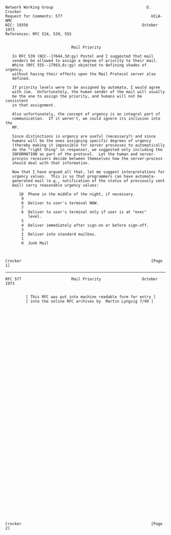     Network Working Group                                         D. Crocker
    Request for Comments: 577                                       UCLA-NMC
    NIC: 19356                                                  October 1973
    References: RFC 524, 539, 555


                                 Mail Priority

       In RFC 539 (NIC--17644,3d:gy) Postel and I suggested that mail
       senders be allowed to assign a degree of priority to their mail.
       White (RFC 555--17993,6c:gy) objected to defining shades of urgency,
       without having their effects upon the Mail Protocol server also
       defined.

       If priority levels were to be assigned by automata, I would agree
       with Jim.  Unfortunately, the human sender of the mail will usually
       be the one to assign the priority, and humans will not be consistent
       in that assignment.

       Also unfortunately, the concept of urgency is an integral part of
       communication.  If it weren't, we could ignore its inclusion into the
       MP.

       Since distinctions in urgency are useful (necessary?) and since
       humans will be the ones assigning specific degrees of urgency
       (thereby making it impossible for server processes to automatically
       do the "right thing" in response), we suggested only including the
       INFORMATION as part of the protocol.  Let the human and server-
       process receivers decide between themselves how the server-process
       should deal with that information.

       Now that I have argued all that, let me suggest interpretations for
       urgency values.  This is so that programmers can have automata-
       generated mail (e.g., notification of the status of previously sent
       mail) carry reasonable urgency values:

          10  Phone in the middle of the night, if necessary.
           9
           8  Deliver to user's terminal NOW.
           7
           6  Deliver to user's terminal only if user is at "exec"
              level.
           5
           4  Deliver immediately after sign-on or before sign-off.
           3
           2  Deliver into standard mailbox.
           1
           0  Junk Mail



    Crocker                                                         [Page 1]

------------------------------------------------------------------------

``` newpage
RFC 577                      Mail Priority                  October 1973


         [ This RFC was put into machine readable form for entry ]
         [ into the online RFC archives by  Martin Lyngvig 7/99 ]

















































Crocker                                                         [Page 2]
```
